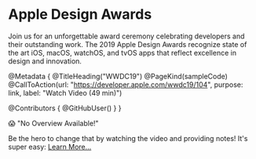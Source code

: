 # Apple Design Awards

Join us for an unforgettable award ceremony celebrating developers and their outstanding work. The 2019 Apple Design Awards recognize state of the art iOS, macOS, watchOS, and tvOS apps that reflect excellence in design and innovation.

@Metadata {
   @TitleHeading("WWDC19")
   @PageKind(sampleCode)
   @CallToAction(url: "https://developer.apple.com/wwdc19/104", purpose: link, label: "Watch Video (49 min)")

   @Contributors {
      @GitHubUser(<replace this with your GitHub handle>)
   }
}

😱 "No Overview Available!"

Be the hero to change that by watching the video and providing notes! It's super easy:
 [Learn More…](https://wwdcnotes.com/documentation/wwdcnotes/contributing)
